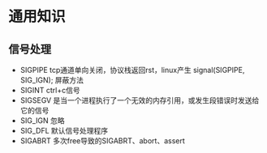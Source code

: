 # 通用知识

## 信号处理
- SIGPIPE   tcp通道单向关闭，协议栈返回rst，linux产生   signal(SIGPIPE, SIG_IGN); 屏蔽方法
- SIGINT    ctrl+c信号
- SIGSEGV   是当一个进程执行了一个无效的内存引用，或发生段错误时发送给它的信号
- SIG_IGN   忽略
- SIG_DFL   默认信号处理程序
- SIGABRT   多次free导致的SIGABRT、abort、assert
